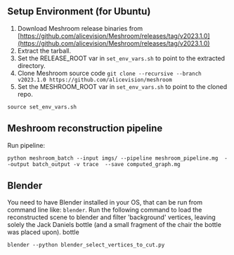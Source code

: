 ## Setup Environment (for Ubuntu)

1. Download Meshroom release binaries from [https://github.com/alicevision/Meshroom/releases/tag/v2023.1.0](https://github.com/alicevision/Meshroom/releases/tag/v2023.1.0)
2. Extract the tarball.
3. Set the RELEASE_ROOT var in `set_env_vars.sh` to point to the extracted directory.
4. Clone Meshroom source code `git clone --recursive --branch v2023.1.0 https://github.com/alicevision/meshroom`
5. Set the MESHROOM_ROOT var in `set_env_vars.sh` to point to the cloned repo. 


```
source set_env_vars.sh
```

## Meshroom reconstruction pipeline

Run pipeline:

```
python meshroom_batch --input imgs/ --pipeline meshroom_pipeline.mg  --output batch_output -v trace  --save computed_graph.mg
```



## Blender

You need to have Blender installed in your OS, that can be run from command line like: `blender`.
Run the following command to load the reconstructed scene to blender and filter 'background' vertices, leaving solely 
the Jack Daniels bottle (and a small fragment of the chair the bottle was placed upon).
bottle 
```
blender --python blender_select_vertices_to_cut.py
```
